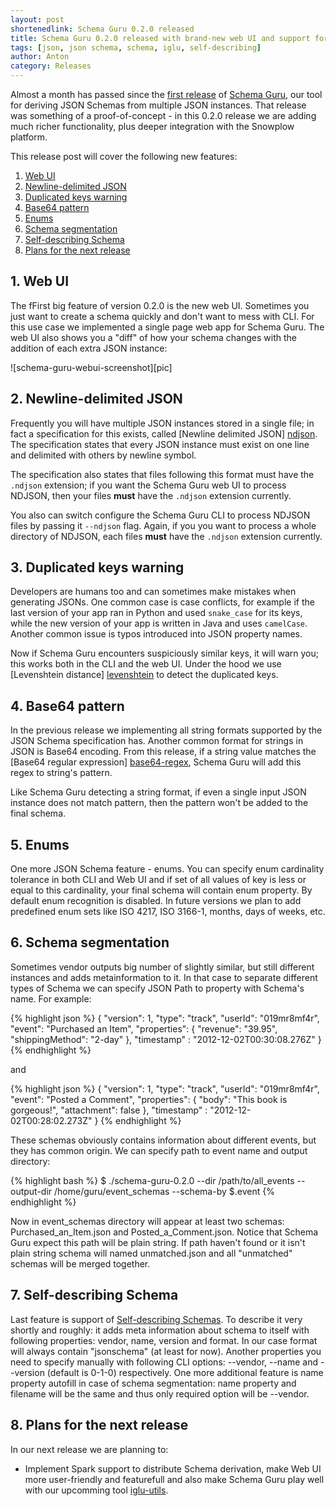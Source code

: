 ```yaml
---
layout: post
shortenedlink: Schema Guru 0.2.0 released
title: Schema Guru 0.2.0 released with brand-new web UI and support for self-describing JSON Schema
tags: [json, json schema, schema, iglu, self-describing]
author: Anton
category: Releases
---
```


Almost a month has passed since the [first release][first-release] of [Schema Guru][repo], our tool for deriving JSON Schemas from multiple JSON instances. That release was something of a proof-of-concept - in this 0.2.0 release we are adding much richer functionality, plus deeper integration with the Snowplow platform.

This release post will cover the following new features:

1. [Web UI](/blog/2015/07/05/schema-guru-0.2.0-released/#webui)
2. [Newline-delimited JSON](/blog/2015/07/05/schema-guru-0.2.0-released/#ndjson)
3. [Duplicated keys warning](/blog/2015/07/05/schema-guru-0.2.0-released/#duplicates)
4. [Base64 pattern](/blog/2015/07/05/schema-guru-0.2.0-released/#base64)
5. [Enums](/blog/2015/07/05/schema-guru-0.2.0-released/#enums)
6. [Schema segmentation](/blog/2015/07/05/schema-guru-0.2.0-released/#segmentation)
7. [Self-describing Schema](/blog/2015/07/05/schema-guru-0.2.0-released/#self-describing)
8. [Plans for the next release](/blog/2015/07/05/schema-guru-0.2.0-released/#roadmap)

<!--more-->

<div class="html">
<h2><a name="webui">1. Web UI</a></h2>
</div>

The fFirst big feature of version 0.2.0 is the new web UI. Sometimes you just want to create a schema quickly and don't want to mess with CLI.
For this use case we implemented a single page web app for Schema Guru. The web UI also shows you a "diff" of how your schema changes with the addition of each extra JSON instance:

![schema-guru-webui-screenshot][pic]

<div class="html">
<h2><a name="ndjson">2. Newline-delimited JSON</a></h2>
</div>

Frequently you will have multiple JSON instances stored in a single file; in fact a specification for this exists, called [Newline delimited JSON] [ndjson]. The specification states that every JSON instance must exist on one line and delimited with others by newline symbol.

The specification also states that files following this format must have the `.ndjson` extension; if you want the Schema Guru web UI to process NDJSON, then your files **must** have the `.ndjson` extension currently.

You also can switch configure the Schema Guru CLI to process NDJSON files by passing it `--ndjson` flag. Again, if you you want to process a whole directory of NDJSON, each files **must** have the `.ndjson` extension currently.

<div class="html">
<h2><a name="duplicates">3. Duplicated keys warning</a></h2>
</div>

Developers are humans too and can sometimes make mistakes when generating JSONs. One common case is case conflicts, for example if the last version of your app ran in Python and used `snake_case` for its keys, while the new version of your app is written in Java and uses `camelCase`. Another common issue is typos introduced into JSON property names.

Now if Schema Guru encounters suspiciously similar keys, it will warn you; this works both in the CLI and the web UI. Under the hood we use [Levenshtein distance] [levenshtein] to detect the duplicated keys.

<div class="html">
<h2><a name="base64">4. Base64 pattern</a></h2>
</div>

In the previous release we implementing all string formats supported by the JSON Schema specification has. Another common format for strings in JSON is Base64 encoding. From this release, if a string value matches the [Base64 regular expression] [base64-regex], Schema Guru will add this regex to string's pattern.

Like Schema Guru detecting a string format, if even a single input JSON instance does not match pattern, then the pattern won't be added to the final schema.

<div class="html">
<h2><a name="enums">5. Enums</a></h2>
</div>

One more JSON Schema feature - enums.
You can specify enum cardinality tolerance in both CLI and Web UI and if set of all values of key is less or equal to this cardinality, your final schema will contain enum property.
By default enum recognition is disabled.
In future versions we plan to add predefined enum sets like ISO 4217, ISO 3166-1, months, days of weeks, etc.


<div class="html">
<h2><a name="segmentation">6. Schema segmentation</a></h2>
</div>

Sometimes vendor outputs big number of slightly similar, but still different instances and adds metainformation to it.
In that case to separate different types of Schema we can specify JSON Path to property with Schema's name.
For example:

{% highlight json %}
{ "version": 1,
  "type": "track",
  "userId": "019mr8mf4r",
  "event": "Purchased an Item",
  "properties": {
    "revenue": "39.95",
    "shippingMethod": "2-day" },
  "timestamp" : "2012-12-02T00:30:08.276Z" }
{% endhighlight %}

and

{% highlight json %}
{ "version": 1,
  "type": "track",
  "userId": "019mr8mf4r",
  "event": "Posted a Comment",
  "properties": {
    "body": "This book is gorgeous!",
    "attachment": false },
  "timestamp" : "2012-12-02T00:28:02.273Z" }
{% endhighlight %}

These schemas obviously contains information about different events, but they has common origin.
We can specify path to event name and output directory:

{% highlight bash %}
$ ./schema-guru-0.2.0 --dir /path/to/all_events --output-dir /home/guru/event_schemas --schema-by $.event
{% endhighlight %}

Now in event_schemas directory will appear at least two schemas: Purchased_an_Item.json and Posted_a_Comment.json.
Notice that Schema Guru expect this path will be plain string.
If path haven't found or it isn't plain string schema will named unmatched.json and all "unmatched" schemas will be merged together.

<div class="html">
<h2><a name="self-describing">7. Self-describing Schema</a></h2>
</div>

Last feature is support of [Self-describing Schemas][self-describing].
To describe it very shortly and roughly: it adds meta information about schema to itself with following properties: vendor, name, version and format.
In our case format will always contain "jsonschema" (at least for now).
Another properties you need to specify manually with following CLI options: --vendor, --name and --version (default is 0-1-0) respectively.
One more additional feature is name property autofill in case of schema segmentation: name property and filename will be the same and thus only required option will be --vendor.


<div class="html">
<h2><a name="roadmap">8. Plans for the next release</a></h2>
</div>

In our next release we are planning to:

* Implement Spark support to distribute Schema derivation, make Web UI more user-friendly and featurefull and also make Schema Guru play well with our upcomming tool [iglu-utils][iglu-utils].


[repo]: https://github.com/snowplow/schema-guru
[first-release]: http://snowplowanalytics.com/blog/2015/06/03/schema-guru-0.1.0-released-for-deriving-json-schemas-from-jsons/
[ndjson]: http://ndjson.org/
[levenshtein]: https://en.wikipedia.org/wiki/Levenshtein_distance
[base64-regex]: http://stackoverflow.com/questions/475074/regex-to-parse-or-validate-base64-data/475217#475217
[self-describing]: http://snowplowanalytics.com/blog/2014/05/15/introducing-self-describing-jsons/
[iglu-utils]: https://github.com/snowplow/iglu-utils
